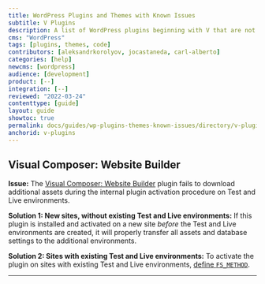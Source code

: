 ```yaml
---
title: WordPress Plugins and Themes with Known Issues
subtitle: V Plugins
description: A list of WordPress plugins beginning with V that are not supported and/or require workarounds.
cms: "WordPress"
tags: [plugins, themes, code]
contributors: [aleksandrkorolyov, jocastaneda, carl-alberto]
categories: [help]
newcms: [wordpress]
audience: [development]
product: [--]
integration: [--]
reviewed: "2022-03-24"
contenttype: [guide]
layout: guide
showtoc: true
permalink: docs/guides/wp-plugins-themes-known-issues/directory/v-plugins
anchorid: v-plugins
---
```


## Visual Composer: Website Builder

<ReviewDate date="2018-08-27" />

**Issue:** The [Visual Composer: Website Builder](https://visualcomposer.io/) plugin fails to download additional assets during the internal plugin activation procedure on Test and Live environments.

**Solution 1: New sites, without existing Test and Live environments:** If this plugin is installed and activated on a new site _before_ the Test and Live environments are created, it will properly transfer all assets and database settings to the additional environments.

**Solution 2: Sites with existing Test and Live environments:** To activate the plugin on sites with existing Test and Live environments, [define `FS_METHOD`](#define-fs_method).

___